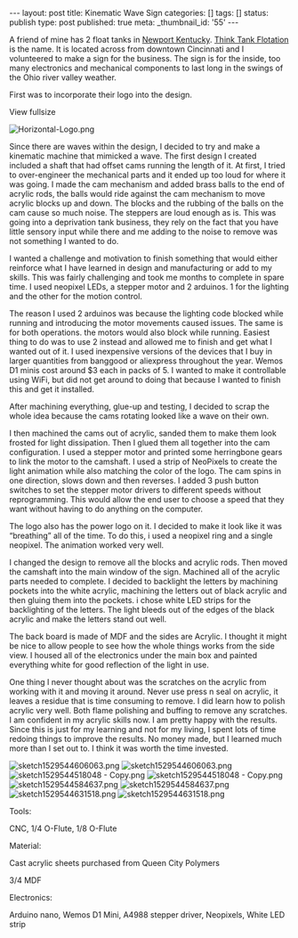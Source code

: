\--- layout: post title: Kinematic Wave Sign categories: [] tags: [] status:
publish type: post published: true meta: _thumbnail_id: '55' \---

A friend of mine has 2 float tanks in [Newport
Kentucky](https://goo.gl/maps/4vnYSc2uBMRMsCvj9). [Think Tank
Flotation](http://www.thinktankflotation.com/) is the name. It is located
across from downtown Cincinnati and I volunteered to make a sign for the
business. The sign is for the inside, too many electronics and mechanical
components to last long in the swings of the Ohio river valley weather.

First was to incorporate their logo into the design.

View fullsize

![Horizontal-Logo.png](/assets/img/Horizontal-Logo.png)

Since there are waves within the design, I decided to try and make a kinematic
machine that mimicked a wave. The first design I created included a shaft that
had offset cams running the length of it. At first, I tried to over-engineer
the mechanical parts and it ended up too loud for where it was going. I made
the cam mechanism and added brass balls to the end of acrylic rods, the balls
would ride against the cam mechanism to move acrylic blocks up and down. The
blocks and the rubbing of the balls on the cam cause so much noise. The
steppers are loud enough as is. This was going into a deprivation tank
business, they rely on the fact that you have little sensory input while there
and me adding to the noise to remove was not something I wanted to do.

I wanted a challenge and motivation to finish something that would either
reinforce what I have learned in design and manufacturing or add to my skills.
This was fairly challenging and took me months to complete in spare time. I
used neopixel LEDs, a stepper motor and 2 arduinos. 1 for the lighting and the
other for the motion control.

The reason I used 2 arduinos was because the lighting code blocked while
running and introducing the motor movements caused issues. The same is for
both operations. the motors would also block while running. Easiest thing to
do was to use 2 instead and allowed me to finish and get what I wanted out of
it. I used inexpensive versions of the devices that I buy in larger quantities
from banggood or aliexpress throughout the year. Wemos D1 minis cost around $3
each in packs of 5. I wanted to make it controllable using WiFi, but did not
get around to doing that because I wanted to finish this and get it installed.

After machining everything, glue-up and testing, I decided to scrap the whole
idea because the cams rotating looked like a wave on their own.

I then machined the cams out of acrylic, sanded them to make them look frosted
for light dissipation. Then I glued them all together into the cam
configuration. I used a stepper motor and printed some herringbone gears to
link the motor to the camshaft. I used a strip of NeoPixels to create the
light animation while also matching the color of the logo. The cam spins in
one direction, slows down and then reverses. I added 3 push button switches to
set the stepper motor drivers to different speeds without reprogramming. This
would allow the end user to choose a speed that they want without having to do
anything on the computer.

The logo also has the power logo on it. I decided to make it look like it was
“breathing” all of the time. To do this, i used a neopixel ring and a single
neopixel. The animation worked very well.

I changed the design to remove all the blocks and acrylic rods. Then moved the
camshaft into the main window of the sign. Machined all of the acrylic parts
needed to complete. I decided to backlight the letters by machining pockets
into the white acrylic, machining the letters out of black acrylic and then
gluing them into the pockets. i chose white LED strips for the backlighting of
the letters. The light bleeds out of the edges of the black acrylic and make
the letters stand out well.

The back board is made of MDF and the sides are Acrylic. I thought it might be
nice to allow people to see how the whole things works from the side view. I
housed all of the electronics under the main box and painted everything white
for good reflection of the light in use.

One thing I never thought about was the scratches on the acrylic from working
with it and moving it around. Never use press n seal on acrylic, it leaves a
residue that is time consuming to remove. I did learn how to polish acrylic
very well. Both flame polishing and buffing to remove any scratches. I am
confident in my acrylic skills now. I am pretty happy with the results. Since
this is just for my learning and not for my living, I spent lots of time
redoing things to improve the results. No money made, but I learned much more
than I set out to. I think it was worth the time invested.

![sketch1529544606063.png](/assets/img/sketch1529544606063.png)
![sketch1529544606063.png](/assets/img/sketch1529544606063.png)
![sketch1529544518048 -
Copy.png](/assets/img/sketch1529544518048+-+Copy.png)
![sketch1529544518048 -
Copy.png](/assets/img/sketch1529544518048+-+Copy.png)
![sketch1529544584637.png](/assets/img/sketch1529544584637.png)
![sketch1529544584637.png](/assets/img/sketch1529544584637.png)
![sketch1529544631518.png](/assets/img/sketch1529544631518.png)
![sketch1529544631518.png](/assets/img/sketch1529544631518.png)

  
  

Tools:

CNC, 1/4 O-Flute, 1/8 O-Flute

Material:

Cast acrylic sheets purchased from Queen City Polymers

3/4 MDF

Electronics:

Arduino nano, Wemos D1 Mini, A4988 stepper driver, Neopixels, White LED strip

  
  


